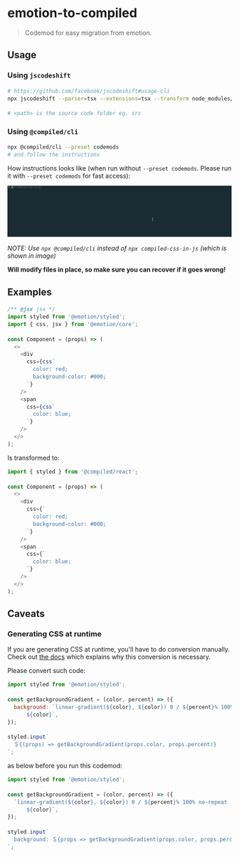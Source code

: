 # emotion-to-compiled

> Codemod for easy migration from emotion.

## Usage

### Using `jscodeshift`

```bash
# https://github.com/facebook/jscodeshift#usage-cli
npx jscodeshift --parser=tsx --extensions=tsx --transform node_modules/@compiled/react/dist/codemods/emotion-to-compiled <path>

# <path> is the source code folder eg. src
```

### Using `@compiled/cli`

```bash
npx @compiled/cli --preset codemods
# and follow the instructions
```

How instructions looks like (when run without `--preset codemods`. Please run it with `--preset codemods` for fast access):

![emotion-to-compiled cli](./assets/emotion-to-compiled-cli.gif)

_NOTE: Use `npx @compiled/cli` instead of `npx compiled-css-in-js` (which is shown in image)_

**Will modify files in place, so make sure you can recover if it goes wrong!**

## Examples

```javascript
/** @jsx jsx */
import styled from '@emotion/styled';
import { css, jsx } from '@emotion/core';

const Component = (props) => (
  <>
    <div
      css={css`
        color: red;
        background-color: #000;
      `}
    />
    <span
      css={css`
        color: blue;
      `}
    />
  </>
);
```

Is transformed to:

```javascript
import { styled } from '@compiled/react';

const Component = (props) => (
  <>
    <div
      css={`
        color: red;
        background-color: #000;
      `}
    />
    <span
      css={`
        color: blue;
      `}
    />
  </>
);
```

## Caveats

### Generating CSS at runtime

If you are generating CSS at runtime, you'll have to do conversion manually. Check out [the docs](https://compiledcssinjs.com/docs/migrating#generating-css-at-runtime) which explains why this conversion is necessary.

Please convert such code:

```javascript
import styled from '@emotion/styled';

const getBackgroundGradient = (color, percent) => ({
  background: `linear-gradient(${color}, ${color}) 0 / ${percent}% 100% no-repeat
      ${color}`,
});

styled.input`
  ＄{(props) => getBackgroundGradient(props.color, props.percent)}
`;
```

as below before you run this codemod:

```javascript
import styled from '@emotion/styled';

const getBackgroundGradient = (color, percent) => ({
  `linear-gradient(${color}, ${color}) 0 / ${percent}% 100% no-repeat
      ${color}`,
});

styled.input`
  background: ＄{props => getBackgroundGradient(props.color, props.percent)};
`;
```
